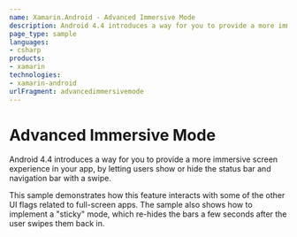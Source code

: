 ```yaml
---
name: Xamarin.Android - Advanced Immersive Mode
description: Android 4.4 introduces a way for you to provide a more immersive screen experience in your app, by letting users show or hide the status bar and...
page_type: sample
languages:
- csharp
products:
- xamarin
technologies:
- xamarin-android
urlFragment: advancedimmersivemode
---
```

# Advanced Immersive Mode
Android 4.4 introduces a way for you to provide a more immersive 
screen experience in your app, by letting users show or hide 
the status bar and navigation bar with a swipe.

This sample demonstrates how this feature interacts with some 
of the other UI flags related to full-screen apps. The sample 
also shows how to implement a "sticky" mode, which re-hides 
the bars a few seconds after the user swipes them back in.